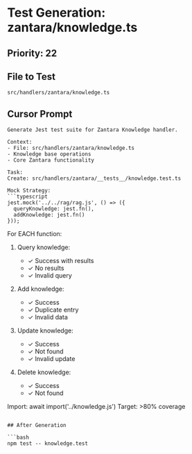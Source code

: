 # Test Generation: zantara/knowledge.ts

## Priority: 22

## File to Test
`src/handlers/zantara/knowledge.ts`

## Cursor Prompt

```
Generate Jest test suite for Zantara Knowledge handler.

Context:
- File: src/handlers/zantara/knowledge.ts
- Knowledge base operations
- Core Zantara functionality

Task:
Create: src/handlers/zantara/__tests__/knowledge.test.ts

Mock Strategy:
```typescript
jest.mock('../../rag/rag.js', () => ({
  queryKnowledge: jest.fn(),
  addKnowledge: jest.fn()
}));
```

For EACH function:
1. Query knowledge:
   - ✓ Success with results
   - ✓ No results
   - ✓ Invalid query

2. Add knowledge:
   - ✓ Success
   - ✓ Duplicate entry
   - ✓ Invalid data

3. Update knowledge:
   - ✓ Success
   - ✓ Not found
   - ✓ Invalid update

4. Delete knowledge:
   - ✓ Success
   - ✓ Not found

Import: await import('../knowledge.js')
Target: >80% coverage
```

## After Generation

```bash
npm test -- knowledge.test
```
